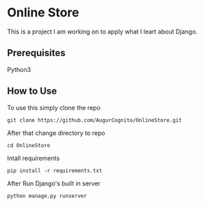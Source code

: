 # Online Store
This is a project I am working on to apply what I leart about Django.
## Prerequisites
Python3
## How to Use
To use this simply clone the repo
```shell
git clone https://github.com/AugurCognito/OnlineStore.git
```
After that change directory to repo
```shell
cd OnlineStore
```
Intall requirements
```shell
pip install -r requirements.txt
```
After Run Django's built in server
```shell
python manage.py runserver
```
